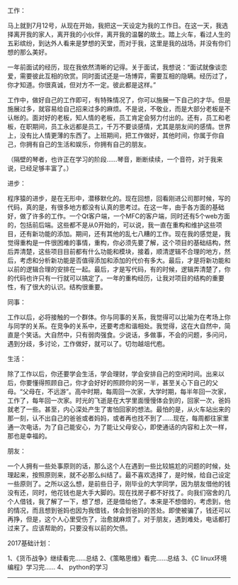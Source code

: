 工作：

马上就到7月12号，从现在开始，我把这一天设定为我的工作日。在这一天，我选择离开我的家人，离开我的小伙伴，离开我的温馨的故土。踏上火车，看过人生的五彩缤纷，到达外人看来是梦想的天堂，而对于我，这里是我的战场，并没有你们想的那么美好。

一年前面试的经历，现在我依然清晰的记得。关于面试，我想说：“面试就像谈恋爱，需要彼此互相的欣赏。同时面试还是一场博弈，需要互相的隐瞒。经历过了，你才知道。你很真诚，但对方不一定。彼此都是这样。”

工作中，做好自己的工作即可，有特殊情况了，你可以施展一下自己的才华。但是施展过多，就容易给自己招来过多的麻烦。不是说，不敬业，而是大部分老板是不认帐的。面对好的老板，知人情的老板，员工肯定会努力付出的。还有，员工和老板，在职期间，员工永远都是员工，千万不要谈感情，尤其是朋友间的感情。世界上，没有比人情更薄的东西了。上班期间，把工作做好，其他时间，你属于你自己，你拥有自己的生活和娱乐，你拥有自己的朋友。

（隔壁的琴者，也许正在学习的阶段……琴音，断断续续，一个音符，对于我来说，已经足够丰富了。）

进步：

程序猿的进步，是在无形中，潜移默化的。现在回想，回看刚进公司那时候，写的代码，真的是，有很多地方都没有认真的思考过。在这一年，由于各方面的基础好，做了许多的工作。一个Qt客户端，一个MFC的客户端，同时还有5个web方面的，包括前后端。这些都不是从0开始的，可以说，我一直在重构和维护这些项目，还有新功能的添加。期间，还有其他的乱七八糟的工作。现在我的感觉是，我觉得重构是一件很困难的事情，重构，你必须先要了解，这个项目的基础结构，然后弄清楚，这些项目目前都有什么功能和模块，接着，顺清逻辑不合理的地方，然后，考虑和分析新功能是否值得添加和添加的代价有多大。最后，才是将新功能和以前的逻辑合理的安排在一起。最后，才是写代码，有的时候，逻辑弄清楚了，你的代码也许只有一行就可以搞定了。一年的重构经历，让我对项目的结构的重要性，有了很大的认识。结构很重要。

同事：

工作以后，必将接触的一个群体。你与同事的关系，我觉得可以比喻为在考场上你与同学的关系。在竞争的关系中，还要考虑和谐相处。我觉得，这在大自然中，简直是个笑话。大自然中，只有弱肉强食。少说话，多做事，不会的问题，多问问，遇到分歧，多讨论，工作做好，就可以了。切勿越俎代庖。

生活：

除了工作以后，你还要学会生活，学会理财，学会安排自己的空闲时间。出来以后，你要懂得照顾自己，你才会好好的照顾你的另一半，甚至关心下自己的父母。“父母在，不远游”。高中时期，每周回一次家，大学时期，每半年回一次家，工作了，每年回一次家。时光的飞逝是在大学里面慢慢体会到的，回家一次，爸妈就老了一些。甚至，内心深处产生了害怕回家的想法。最怕的是，从火车站出来的那一刻，认不出自己的爸爸或者妈妈，或者再也找不到了……现在，每周都往家里通一次电话，为了自己能安心，为了能让父母安心，即使通话的内容和上次一样，那也是幸福的。

朋友：

一个人拥有一些处事原则的话，那么这个人在遇到一些比较尴尬的问题的时候，处理起来，按照原则来，就不必那么纠结了。最不喜欢选择了，是时候，给自己设定一些原则了。之所以这么想，是前些日子，刚毕业的大学同学，因为朋友借他的钱没有还，同时，他花钱也是大手大脚的。现在找房子都不好找了。向我们宿舍的几个人借钱，我了解了一下，想了想，还是借给他了。本来是不想借的，考虑到，他的情况，而且想到爸妈也因为我借钱，体会到爸妈的苦处。即使被骗了，钱还可以再挣，但是，这个人心里受伤了，治愈就麻烦了。对于朋友，遇到难处，电话都打过来了。应该帮助的，只要没有以前的欠债。

2017基础计划：

1、《货币战争》继续看完……总结
2、《策略思维》看完……总结
3、《C linux环境编程》学习完……
4、 python的学习

---
